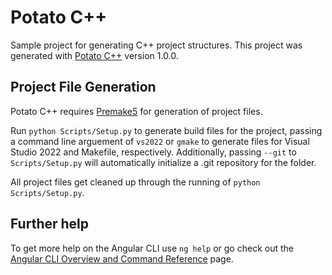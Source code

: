 # Potato C++

Sample project for generating C++ project structures. This project was generated with [Potato C++](https://github.com/angular/angular-cli) version 1.0.0.


## Project File Generation

Potato C++ requires [Premake5](https://premake.github.io) for generation of project files.

Run `python Scripts/Setup.py` to generate build files for the project, passing a command line arguement of `vs2022` or `gmake` to generate files for Visual Studio 2022 and Makefile, respectively. Additionally, passing `--git` to `Scripts/Setup.py` will automatically initialize a .git repository for the folder.

All project files get cleaned up through the running of `python Scripts/Setup.py`.


## Further help

To get more help on the Angular CLI use `ng help` or go check out the [Angular CLI Overview and Command Reference](https://angular.io/cli) page.